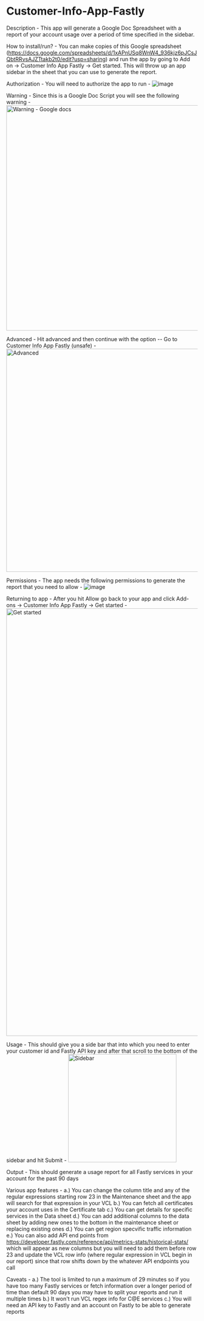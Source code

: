 # Customer-Info-App-Fastly
Description - This app will generate a Google Doc Spreadsheet with a report of your account usage over a period of time specified in the sidebar.

How to install/run? - You can make copies of this Google spreadsheet (https://docs.google.com/spreadsheets/d/1xAPnUSq8WnW4_936kjz6pJCsJQbtRRvsAJZTtakb2t0/edit?usp=sharing) and run the app by going to Add on -> Customer Info App Fastly -> Get started. This will throw up an app sidebar in the sheet that you can use to generate the report.

Authorization - You will need to authorize the app to run - ![image](https://user-images.githubusercontent.com/4117801/132954239-5faa3264-2334-4fdc-a9f8-0836b88b873f.png)

Warning - Since this is a Google Doc Script you will see the following warning - <img width="594" alt="Warning - Google docs" src="https://user-images.githubusercontent.com/4117801/132954370-a25ce9f4-636a-40dc-b6f9-3e6cdf9468d2.png">

Advanced - Hit advanced and then continue with the option -- Go to Customer Info App Fastly (unsafe) - <img width="588" alt="Advanced" src="https://user-images.githubusercontent.com/4117801/132954472-f58ae06f-a84c-4bda-8692-f98afb2b086b.png">

Permissions - The app needs the following permissions to generate the report that you need to allow - ![image](https://user-images.githubusercontent.com/4117801/132954510-422f8093-2c90-47d5-945c-59da96e69cdc.png)

Returning to app - After you hit Allow go back to your app and click Add-ons -> Customer Info App Fastly -> Get started - <img width="1127" alt="Get started" src="https://user-images.githubusercontent.com/4117801/132954555-4575618e-4024-4d84-b8ee-a0068bcdb1b0.png">

Usage - This should give you a side bar that into which you need to enter your customer id and Fastly API key and after that scroll to the bottom of the sidebar and hit Submit - <img width="285" alt="Sidebar" src="https://user-images.githubusercontent.com/4117801/132954604-b71aedae-047a-4183-91d4-91084a97e675.png">

Output - This should generate a usage report for all Fastly services in your account for the past 90 days

Various app features - a.) You can change the column title and any of the regular expressions starting row 23 in the Maintenance sheet and the app will search for that expression in your VCL b.) You can fetch all certificates your account uses in the Certificate tab c.) You can get details for specific services in the Data sheet d.) You can add additional columns to the data sheet by adding new ones to the bottom in the maintenance sheet or replacing existing ones d.) You can get region specvific traffic information e.) You can also add API end points from https://developer.fastly.com/reference/api/metrics-stats/historical-stats/ which will appear as new columns but you will need to add them before row 23 and update the VCL row info (where regular expression in VCL begin in our report) since that row shifts down by the whatever API endpoints you call

Caveats - a.) The tool is limited to run a maximum of 29 minutes so if you have too many Fastly services or fetch information over a longer period of time than default 90 days you may have to split your reports and run it multiple times b.) It won't run VCL regex info for C@E services c.) You will need an API key to Fastly and an account on Fastly to be able to generate reports
